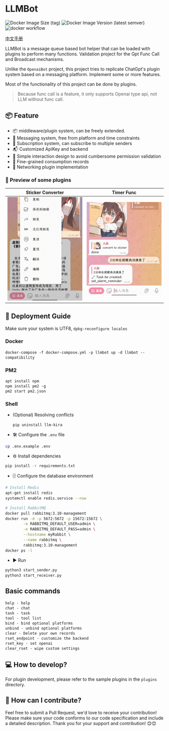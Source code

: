 # LLMBot

![Docker Image Size (tag)](https://img.shields.io/docker/image-size/sudoskys/llmbot/latest)
![Docker Image Version (latest semver)](https://img.shields.io/docker/v/sudoskys/llmbot)
![docker workflow](https://github.com/llmkira/llmbot/actions/workflows/docker-ci.yaml/badge.svg)

[中文手册](README_CN.md)

LLMBot is a message queue based bot helper that can be loaded with plugins to perform many functions. Validation project
for the Gpt Func Call and Broadcast mechanisms.

Unlike the `OpenaiBot` project, this project tries to replicate ChatGpt's plugin system based on a messaging platform.
Implement some or more features.

Most of the functionality of this project can be done by plugins.

> Because func call is a feature, it only supports Openai type api, not LLM without func call.

## 📦 Feature

- 📦 middleware/plugin system, can be freely extended.
- 📝 Messaging system, free from platform and time constraints
- 📎 Subscription system, can subscribe to multiple senders
- 📬 Customized ApiKey and backend
- 🍾 Simple interaction design to avoid cumbersome permission validation
- 🎵 Fine-grained consumption records
- 🍰 Networking plugin implementation

### 🧀 Preview of some plugins

| Sticker Converter                   | Timer Func                      |
|-------------------------------------|---------------------------------|
| ![sticker](./docs/sticker_func.gif) | ![timer](./docs/timer_func.gif) | !

## 📝 Deployment Guide

Make sure your system is UTF8, `dpkg-reconfigure locales`

### Docker

```shell
docker-compose -f docker-compose.yml -p llmbot up -d llmbot --compatibility
```

### PM2

````
apt install npm
npm install pm2 -g
pm2 start pm2.json
````

### Shell

- (Optional) Resolving conflicts

  `pip uninstall llm-kira`

- 🛠 Configure the `.env` file

```bash
cp .env.example .env
```

- ⚙️ Install dependencies

```bash
pip install -r requirements.txt
```

- 🗄 Configure the database environment

```bash
# Install Redis
apt-get install redis
systemctl enable redis.service --now
```

```bash
# Install RabbitMQ
docker pull rabbitmq:3.10-management
docker run -d -p 5672:5672 -p 15672:15672 \
        -e RABBITMQ_DEFAULT_USER=admin \
        -e RABBITMQ_DEFAULT_PASS=admin \
        --hostname myRabbit \
        --name rabbitmq \
        rabbitmq:3.10-management 
docker ps -l
```  

- ▶️ Run

```bash
python3 start_sender.py
python3 start_receiver.py

```

## Basic commands

```shell
help - help
chat - chat
task - task
tool - tool list
bind - bind optional platforms
unbind - unbind optional platforms
clear - Delete your own records
rset_endpoint - customize the backend
rset_key - set openai
clear_rset - wipe custom settings

```

## 💻 How to develop?

For plugin development, please refer to the sample plugins in the `plugins` directory.

## 🤝 How can I contribute?

Feel free to submit a Pull Request, we'd love to receive your contribution! Please make sure your code conforms to our
code specification and include a detailed description. Thank you for your support and contribution! 😊😊